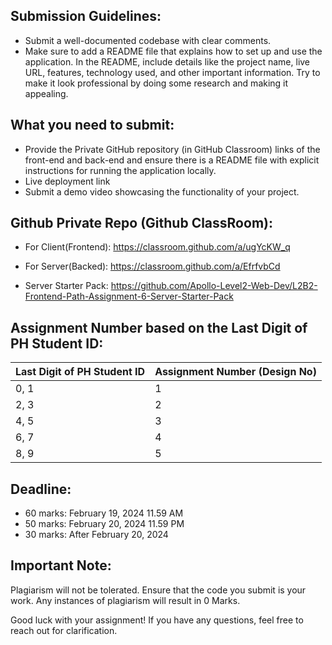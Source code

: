 ## **Submission Guidelines:**

- Submit a well-documented codebase with clear comments.
- Make sure to add a README file that explains how to set up and use the application. In the README, include details like the project name, live URL, features, technology used, and other important information. Try to make it look professional by doing some research and making it appealing.

## What you need to submit:

- Provide the Private GitHub repository (in GitHub Classroom) links of the front-end and back-end and ensure there is a README file with explicit instructions for running the application locally.
- Live deployment link
- Submit a demo video showcasing the functionality of your project.

## Github Private Repo (Github ClassRoom):

- For Client(Frontend): https://classroom.github.com/a/ugYcKW_q
- For Server(Backed): https://classroom.github.com/a/EfrfvbCd

- Server Starter Pack: https://github.com/Apollo-Level2-Web-Dev/L2B2-Frontend-Path-Assignment-6-Server-Starter-Pack

## Assignment Number based on the Last Digit of PH Student ID:

| Last Digit of PH Student ID | Assignment Number (Design No) |
| --------------------------- | ----------------------------- |
| 0, 1                        | 1                             |
| 2, 3                        | 2                             |
| 4, 5                        | 3                             |
| 6, 7                        | 4                             |
| 8, 9                        | 5                             |

## **Deadline:**

- 60 marks: February 19, 2024 11.59 AM
- 50 marks: February 20, 2024 11.59 PM
- 30 marks: After February 20, 2024

## Important Note:

Plagiarism will not be tolerated. Ensure that the code you submit is your work. Any instances of plagiarism will result in 0 Marks.

Good luck with your assignment! If you have any questions, feel free to reach out for clarification.
